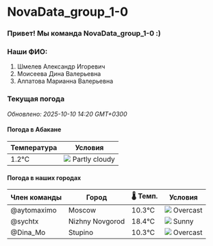 # NovaData_group_1-0
### Привет! Мы команда NovaData_group_1-0 :)

### Наши ФИО:
1. Шмелев Александр Игоревич
2. Моисеева Дина Валерьевна
3. Алпатова Марианна Валерьевна

### Текущая погода
<!-- WEATHER:START -->
_Обновлено: 2025-10-10 14:20 GMT+0300_

#### Погода в Абакане

| Температура | Условия |
|-------------|----------|
| 1.2°C     | ![](https://cdn.weatherapi.com/weather/64x64/night/116.png) Partly cloudy |

#### Погода в наших городах

| Член команды  | Город               | 🌡️ Темп.  | Условия          |
|---------------|---------------------|-----------|--------------------|
| @aytomaximo    | Moscow              |   10.3°C | ![](https://cdn.weatherapi.com/weather/64x64/day/122.png) Overcast     |
| @sychtx        | Nizhny Novgorod     |   18.4°C | ![](https://cdn.weatherapi.com/weather/64x64/day/113.png) Sunny        |
| @Dina_Mo       | Stupino             |   10.3°C | ![](https://cdn.weatherapi.com/weather/64x64/day/122.png) Overcast     |

<!-- WEATHER:END -->
